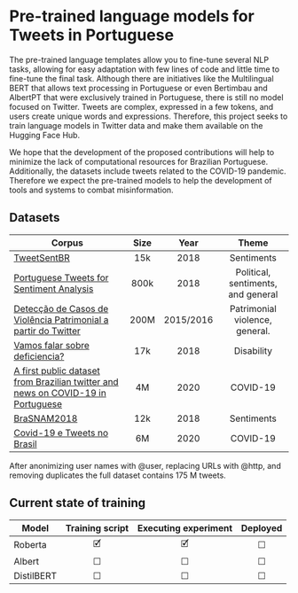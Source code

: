 # Pre-trained language models for Tweets in Portuguese

The pre-trained language templates allow you to fine-tune several NLP tasks, allowing for easy adaptation with few lines of code and little time to fine-tune the final task. 
Although there are initiatives like the Multilingual BERT that allows text processing in Portuguese or even Bertimbau and AlbertPT that were exclusively trained in Portuguese, there is still no model focused on Twitter.
Tweets are complex, expressed in a few tokens, and users create unique words and expressions. Therefore, this project seeks to train language models in Twitter data and make them available on the Hugging Face Hub.

We hope that the development of the proposed contributions will help to minimize the lack of computational resources for Brazilian Portuguese. Additionally, the datasets include tweets related to the COVID-19 pandemic. Therefore we expect the pre-trained models to help the development of tools and systems to combat misinformation.

## Datasets

| Corpus                                                                           | Size |    Year   |                Theme               |
|----------------------------------------------------------------------------------|:----:|:---------:|:----------------------------------:|
| [TweetSentBR](https://bitbucket.org/HBrum/tweetsentbr/src/master/)                                                                      |  15k |    2018   |             Sentiments             |
| [Portuguese Tweets for Sentiment Analysis](https://www.kaggle.com/augustop/portuguese-tweets-for-sentiment-analysis)                                         | 800k |    2018   | Political, sentiments, and general |
| [Detecção de Casos de Violência Patrimonial a partir do Twitter](https://sol.sbc.org.br/index.php/brasnam/article/download/6456/6352/)                   | 200M | 2015/2016 |   Patrimonial violence, general.   |
| [Vamos falar sobre deficiencia?](https://sol.sbc.org.br/index.php/brasnam/article/download/3601/3560/)                                                   |  17k |    2018   |             Disability             |
| [A first public dataset from Brazilian twitter and news on COVID-19 in Portuguese](https://www.sciencedirect.com/science/article/pii/S2352340920310738) |  4M  |    2020   |              COVID-19              |
| [BraSNAM2018](https://github.com/danielkansaon/BraSNAM2018-Dataset-Analise-de-sentimentos-em-tweets-em-portugues-brasileiro)                                                                      |  12k |    2018   |             Sentiments             |
| [Covid-19 e Tweets no Brasil](https://sol.sbc.org.br/index.php/brasnam/article/view/16127)                                                      |  6M  |    2020   |              COVID-19              |

After anonimizing user names with @user, replacing URLs with @http, and removing duplicates the full dataset contains 175 M tweets.


## Current state of training

| Model      | Training script | Executing experiment | Deployed |
|------------|:---------------:|:--------------------:|:--------:|
| Roberta    |        🗹        |           🗹          |     ☐    |
| Albert     |        ☐        |           ☐          |     ☐    |
| DistilBERT |        ☐        |           ☐          |     ☐    |

